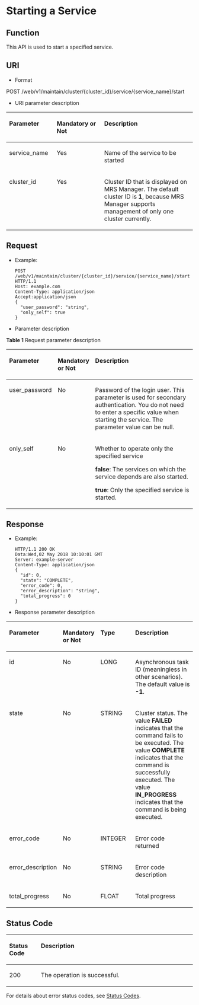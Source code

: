 # Starting a Service<a name="EN-US_TOPIC_0220024733"></a>

## Function <a name="en-us_topic_0125376226_section165916208335"></a>

This API is used to start a specified service.

## URI<a name="en-us_topic_0125376226_s7145b3e17e3d4733be11840a3d8ad534"></a>

-   Format

POST /web/v1/maintain/cluster/\{cluster\_id\}/service/\{service\_name\}/start

-   URI parameter description

<a name="en-us_topic_0125376226_en-us_topic_0110839918_table23263818"></a>
<table><thead align="left"><tr id="en-us_topic_0125376226_en-us_topic_0110839918_row55214998"><th class="cellrowborder" valign="top" width="25.46%" id="mcps1.1.4.1.1"><p id="en-us_topic_0125376226_en-us_topic_0110839918_p43229817"><a name="en-us_topic_0125376226_en-us_topic_0110839918_p43229817"></a><a name="en-us_topic_0125376226_en-us_topic_0110839918_p43229817"></a><strong id="en-us_topic_0125376226_b162774213314533_1"><a name="en-us_topic_0125376226_b162774213314533_1"></a><a name="en-us_topic_0125376226_b162774213314533_1"></a>Parameter</strong></p>
</th>
<th class="cellrowborder" valign="top" width="25.46%" id="mcps1.1.4.1.2"><p id="en-us_topic_0125376226_en-us_topic_0110839918_p11954326"><a name="en-us_topic_0125376226_en-us_topic_0110839918_p11954326"></a><a name="en-us_topic_0125376226_en-us_topic_0110839918_p11954326"></a>Mandatory or Not</p>
</th>
<th class="cellrowborder" valign="top" width="49.08%" id="mcps1.1.4.1.3"><p id="en-us_topic_0125376226_en-us_topic_0110839918_p24370652"><a name="en-us_topic_0125376226_en-us_topic_0110839918_p24370652"></a><a name="en-us_topic_0125376226_en-us_topic_0110839918_p24370652"></a><strong id="en-us_topic_0125376226_b842352706134712"><a name="en-us_topic_0125376226_b842352706134712"></a><a name="en-us_topic_0125376226_b842352706134712"></a>Description</strong></p>
</th>
</tr>
</thead>
<tbody><tr id="en-us_topic_0125376226_en-us_topic_0110839918_row27865835"><td class="cellrowborder" valign="top" width="25.46%" headers="mcps1.1.4.1.1 "><p id="en-us_topic_0125376226_en-us_topic_0110839918_p42540195"><a name="en-us_topic_0125376226_en-us_topic_0110839918_p42540195"></a><a name="en-us_topic_0125376226_en-us_topic_0110839918_p42540195"></a>service_name</p>
</td>
<td class="cellrowborder" valign="top" width="25.46%" headers="mcps1.1.4.1.2 "><p id="en-us_topic_0125376226_en-us_topic_0110839918_p23203755"><a name="en-us_topic_0125376226_en-us_topic_0110839918_p23203755"></a><a name="en-us_topic_0125376226_en-us_topic_0110839918_p23203755"></a>Yes</p>
</td>
<td class="cellrowborder" valign="top" width="49.08%" headers="mcps1.1.4.1.3 "><p id="en-us_topic_0125376226_en-us_topic_0110839918_p63261583"><a name="en-us_topic_0125376226_en-us_topic_0110839918_p63261583"></a><a name="en-us_topic_0125376226_en-us_topic_0110839918_p63261583"></a>Name of the service to be started</p>
</td>
</tr>
<tr id="en-us_topic_0125376226_en-us_topic_0110839918_row32483342"><td class="cellrowborder" valign="top" width="25.46%" headers="mcps1.1.4.1.1 "><p id="en-us_topic_0125376226_en-us_topic_0110839918_p13905044"><a name="en-us_topic_0125376226_en-us_topic_0110839918_p13905044"></a><a name="en-us_topic_0125376226_en-us_topic_0110839918_p13905044"></a>cluster_id</p>
</td>
<td class="cellrowborder" valign="top" width="25.46%" headers="mcps1.1.4.1.2 "><p id="en-us_topic_0125376226_en-us_topic_0110839918_p52566750"><a name="en-us_topic_0125376226_en-us_topic_0110839918_p52566750"></a><a name="en-us_topic_0125376226_en-us_topic_0110839918_p52566750"></a>Yes</p>
</td>
<td class="cellrowborder" valign="top" width="49.08%" headers="mcps1.1.4.1.3 "><p id="en-us_topic_0125376226_en-us_topic_0110839918_p30624083"><a name="en-us_topic_0125376226_en-us_topic_0110839918_p30624083"></a><a name="en-us_topic_0125376226_en-us_topic_0110839918_p30624083"></a>Cluster ID that is displayed on MRS Manager. The default cluster ID is <strong id="en-us_topic_0125376226_b842352706152828"><a name="en-us_topic_0125376226_b842352706152828"></a><a name="en-us_topic_0125376226_b842352706152828"></a>1</strong>, because MRS Manager supports management of only one cluster currently.</p>
</td>
</tr>
</tbody>
</table>

## Request<a name="en-us_topic_0125376226_sa389edb5feaa418d84261d04ea938f19"></a>

-   Example:

    ```
    POST /web/v1/maintain/cluster/{cluster_id}/service/{service_name}/start HTTP/1.1
    Host: example.com
    Content-Type: application/json
    Accept:application/json
    {
      "user_password": "string",
      "only_self": true
    }
    ```

-   Parameter description

**Table  1**  Request parameter description

<a name="en-us_topic_0125376226_en-us_topic_0110839918_table18102480"></a>
<table><thead align="left"><tr id="en-us_topic_0125376226_en-us_topic_0110839918_row37653629"><th class="cellrowborder" valign="top" width="25.252525252525253%" id="mcps1.2.4.1.1"><p id="en-us_topic_0125376226_en-us_topic_0110839918_p30045122"><a name="en-us_topic_0125376226_en-us_topic_0110839918_p30045122"></a><a name="en-us_topic_0125376226_en-us_topic_0110839918_p30045122"></a><strong id="en-us_topic_0125376226_b1634817089"><a name="en-us_topic_0125376226_b1634817089"></a><a name="en-us_topic_0125376226_b1634817089"></a>Parameter</strong></p>
</th>
<th class="cellrowborder" valign="top" width="18.181818181818183%" id="mcps1.2.4.1.2"><p id="en-us_topic_0125376226_en-us_topic_0110839918_p17735803"><a name="en-us_topic_0125376226_en-us_topic_0110839918_p17735803"></a><a name="en-us_topic_0125376226_en-us_topic_0110839918_p17735803"></a>Mandatory or Not</p>
</th>
<th class="cellrowborder" valign="top" width="56.565656565656575%" id="mcps1.2.4.1.3"><p id="en-us_topic_0125376226_en-us_topic_0110839918_p31668621"><a name="en-us_topic_0125376226_en-us_topic_0110839918_p31668621"></a><a name="en-us_topic_0125376226_en-us_topic_0110839918_p31668621"></a><strong id="en-us_topic_0125376226_b1144369142"><a name="en-us_topic_0125376226_b1144369142"></a><a name="en-us_topic_0125376226_b1144369142"></a>Description</strong></p>
</th>
</tr>
</thead>
<tbody><tr id="en-us_topic_0125376226_en-us_topic_0110839918_row15021476"><td class="cellrowborder" valign="top" width="25.252525252525253%" headers="mcps1.2.4.1.1 "><p id="en-us_topic_0125376226_en-us_topic_0110839918_p8780064"><a name="en-us_topic_0125376226_en-us_topic_0110839918_p8780064"></a><a name="en-us_topic_0125376226_en-us_topic_0110839918_p8780064"></a>user_password</p>
</td>
<td class="cellrowborder" valign="top" width="18.181818181818183%" headers="mcps1.2.4.1.2 "><p id="en-us_topic_0125376226_en-us_topic_0110839918_p40096617"><a name="en-us_topic_0125376226_en-us_topic_0110839918_p40096617"></a><a name="en-us_topic_0125376226_en-us_topic_0110839918_p40096617"></a>No</p>
</td>
<td class="cellrowborder" valign="top" width="56.565656565656575%" headers="mcps1.2.4.1.3 "><p id="en-us_topic_0125376226_en-us_topic_0110839918_p6856233"><a name="en-us_topic_0125376226_en-us_topic_0110839918_p6856233"></a><a name="en-us_topic_0125376226_en-us_topic_0110839918_p6856233"></a>Password of the login user. This parameter is used for secondary authentication. You do not need to enter a specific value when starting the service. The parameter value can be null.</p>
</td>
</tr>
<tr id="en-us_topic_0125376226_en-us_topic_0110839918_row61706098"><td class="cellrowborder" valign="top" width="25.252525252525253%" headers="mcps1.2.4.1.1 "><p id="en-us_topic_0125376226_en-us_topic_0110839918_p32138059"><a name="en-us_topic_0125376226_en-us_topic_0110839918_p32138059"></a><a name="en-us_topic_0125376226_en-us_topic_0110839918_p32138059"></a>only_self</p>
</td>
<td class="cellrowborder" valign="top" width="18.181818181818183%" headers="mcps1.2.4.1.2 "><p id="en-us_topic_0125376226_en-us_topic_0110839918_p53045956"><a name="en-us_topic_0125376226_en-us_topic_0110839918_p53045956"></a><a name="en-us_topic_0125376226_en-us_topic_0110839918_p53045956"></a>No</p>
</td>
<td class="cellrowborder" valign="top" width="56.565656565656575%" headers="mcps1.2.4.1.3 "><p id="en-us_topic_0125376226_en-us_topic_0110839918_p8012684"><a name="en-us_topic_0125376226_en-us_topic_0110839918_p8012684"></a><a name="en-us_topic_0125376226_en-us_topic_0110839918_p8012684"></a>Whether to operate only the specified service</p>
<p id="en-us_topic_0125376226_en-us_topic_0110839918_p5005297"><a name="en-us_topic_0125376226_en-us_topic_0110839918_p5005297"></a><a name="en-us_topic_0125376226_en-us_topic_0110839918_p5005297"></a><strong id="en-us_topic_0125376226_b842352706204759"><a name="en-us_topic_0125376226_b842352706204759"></a><a name="en-us_topic_0125376226_b842352706204759"></a>false</strong>: The services on which the service depends are also started.</p>
<p id="en-us_topic_0125376226_en-us_topic_0110839918_p45047680"><a name="en-us_topic_0125376226_en-us_topic_0110839918_p45047680"></a><a name="en-us_topic_0125376226_en-us_topic_0110839918_p45047680"></a><strong id="en-us_topic_0125376226_b842352706204833"><a name="en-us_topic_0125376226_b842352706204833"></a><a name="en-us_topic_0125376226_b842352706204833"></a>true</strong>: Only the specified service is started.</p>
</td>
</tr>
</tbody>
</table>

## Response<a name="en-us_topic_0125376226_s8985f9ec35a042b4ac6d4ea7b402f9eb"></a>

-   Example:

    ```
    HTTP/1.1 200 OK
    Data:Wed,02 May 2018 10:10:01 GMT
    Server: example-server
    Content-Type: application/json
    {
      "id": 0,
      "state": "COMPLETE",
      "error_code": 0,
      "error_description": "string",
      "total_progress": 0
    }
    ```


-   Response parameter description

<a name="en-us_topic_0125376226_en-us_topic_0110839918_table46926526"></a>
<table><thead align="left"><tr id="en-us_topic_0125376226_en-us_topic_0110839918_row60217622"><th class="cellrowborder" valign="top" width="20.292029202920293%" id="mcps1.1.5.1.1"><p id="en-us_topic_0125376226_en-us_topic_0110839918_p45789215"><a name="en-us_topic_0125376226_en-us_topic_0110839918_p45789215"></a><a name="en-us_topic_0125376226_en-us_topic_0110839918_p45789215"></a><strong id="en-us_topic_0125376226_b356034048"><a name="en-us_topic_0125376226_b356034048"></a><a name="en-us_topic_0125376226_b356034048"></a>Parameter</strong></p>
</th>
<th class="cellrowborder" valign="top" width="20.292029202920293%" id="mcps1.1.5.1.2"><p id="en-us_topic_0125376226_en-us_topic_0110839918_p17938969"><a name="en-us_topic_0125376226_en-us_topic_0110839918_p17938969"></a><a name="en-us_topic_0125376226_en-us_topic_0110839918_p17938969"></a>Mandatory or Not</p>
</th>
<th class="cellrowborder" valign="top" width="20.292029202920293%" id="mcps1.1.5.1.3"><p id="en-us_topic_0125376226_en-us_topic_0110839918_p43770412"><a name="en-us_topic_0125376226_en-us_topic_0110839918_p43770412"></a><a name="en-us_topic_0125376226_en-us_topic_0110839918_p43770412"></a><strong>Type</strong></p>
</th>
<th class="cellrowborder" valign="top" width="39.123912391239124%" id="mcps1.1.5.1.4"><p id="en-us_topic_0125376226_en-us_topic_0110839918_p50100742"><a name="en-us_topic_0125376226_en-us_topic_0110839918_p50100742"></a><a name="en-us_topic_0125376226_en-us_topic_0110839918_p50100742"></a><strong id="en-us_topic_0125376226_b139853461"><a name="en-us_topic_0125376226_b139853461"></a><a name="en-us_topic_0125376226_b139853461"></a>Description</strong></p>
</th>
</tr>
</thead>
<tbody><tr id="en-us_topic_0125376226_en-us_topic_0110839918_row31628298"><td class="cellrowborder" valign="top" width="20.292029202920293%" headers="mcps1.1.5.1.1 "><p id="en-us_topic_0125376226_en-us_topic_0110839918_p11755375"><a name="en-us_topic_0125376226_en-us_topic_0110839918_p11755375"></a><a name="en-us_topic_0125376226_en-us_topic_0110839918_p11755375"></a>id</p>
</td>
<td class="cellrowborder" valign="top" width="20.292029202920293%" headers="mcps1.1.5.1.2 "><p id="en-us_topic_0125376226_en-us_topic_0110839918_p12661341"><a name="en-us_topic_0125376226_en-us_topic_0110839918_p12661341"></a><a name="en-us_topic_0125376226_en-us_topic_0110839918_p12661341"></a>No</p>
</td>
<td class="cellrowborder" valign="top" width="20.292029202920293%" headers="mcps1.1.5.1.3 "><p id="en-us_topic_0125376226_en-us_topic_0110839918_p18935675"><a name="en-us_topic_0125376226_en-us_topic_0110839918_p18935675"></a><a name="en-us_topic_0125376226_en-us_topic_0110839918_p18935675"></a>LONG</p>
</td>
<td class="cellrowborder" valign="top" width="39.123912391239124%" headers="mcps1.1.5.1.4 "><p id="en-us_topic_0125376226_en-us_topic_0110839918_p18616839"><a name="en-us_topic_0125376226_en-us_topic_0110839918_p18616839"></a><a name="en-us_topic_0125376226_en-us_topic_0110839918_p18616839"></a>Asynchronous task ID (meaningless in other scenarios). The default value is <strong id="en-us_topic_0125376226_b842352706191850"><a name="en-us_topic_0125376226_b842352706191850"></a><a name="en-us_topic_0125376226_b842352706191850"></a>-1</strong>.</p>
</td>
</tr>
<tr id="en-us_topic_0125376226_en-us_topic_0110839918_row33333830"><td class="cellrowborder" valign="top" width="20.292029202920293%" headers="mcps1.1.5.1.1 "><p id="en-us_topic_0125376226_en-us_topic_0110839918_p15685685"><a name="en-us_topic_0125376226_en-us_topic_0110839918_p15685685"></a><a name="en-us_topic_0125376226_en-us_topic_0110839918_p15685685"></a>state</p>
</td>
<td class="cellrowborder" valign="top" width="20.292029202920293%" headers="mcps1.1.5.1.2 "><p id="en-us_topic_0125376226_en-us_topic_0110839918_p62580961"><a name="en-us_topic_0125376226_en-us_topic_0110839918_p62580961"></a><a name="en-us_topic_0125376226_en-us_topic_0110839918_p62580961"></a>No</p>
</td>
<td class="cellrowborder" valign="top" width="20.292029202920293%" headers="mcps1.1.5.1.3 "><p id="en-us_topic_0125376226_en-us_topic_0110839918_p35893041"><a name="en-us_topic_0125376226_en-us_topic_0110839918_p35893041"></a><a name="en-us_topic_0125376226_en-us_topic_0110839918_p35893041"></a>STRING</p>
</td>
<td class="cellrowborder" valign="top" width="39.123912391239124%" headers="mcps1.1.5.1.4 "><p id="en-us_topic_0125376226_en-us_topic_0110839918_p31778432"><a name="en-us_topic_0125376226_en-us_topic_0110839918_p31778432"></a><a name="en-us_topic_0125376226_en-us_topic_0110839918_p31778432"></a>Cluster status. The value <strong id="en-us_topic_0125376226_b842352706191926"><a name="en-us_topic_0125376226_b842352706191926"></a><a name="en-us_topic_0125376226_b842352706191926"></a>FAILED</strong> indicates that the command fails to be executed. The value <strong id="en-us_topic_0125376226_b842352706191940"><a name="en-us_topic_0125376226_b842352706191940"></a><a name="en-us_topic_0125376226_b842352706191940"></a>COMPLETE</strong> indicates that the command is successfully executed. The value <strong id="en-us_topic_0125376226_b1512215825111"><a name="en-us_topic_0125376226_b1512215825111"></a><a name="en-us_topic_0125376226_b1512215825111"></a>IN_PROGRESS</strong> indicates that the command is being executed.</p>
</td>
</tr>
<tr id="en-us_topic_0125376226_en-us_topic_0110839918_row17570434"><td class="cellrowborder" valign="top" width="20.292029202920293%" headers="mcps1.1.5.1.1 "><p id="en-us_topic_0125376226_en-us_topic_0110839918_p13919031"><a name="en-us_topic_0125376226_en-us_topic_0110839918_p13919031"></a><a name="en-us_topic_0125376226_en-us_topic_0110839918_p13919031"></a>error_code</p>
</td>
<td class="cellrowborder" valign="top" width="20.292029202920293%" headers="mcps1.1.5.1.2 "><p id="en-us_topic_0125376226_en-us_topic_0110839918_p53699741"><a name="en-us_topic_0125376226_en-us_topic_0110839918_p53699741"></a><a name="en-us_topic_0125376226_en-us_topic_0110839918_p53699741"></a>No</p>
</td>
<td class="cellrowborder" valign="top" width="20.292029202920293%" headers="mcps1.1.5.1.3 "><p id="en-us_topic_0125376226_en-us_topic_0110839918_p54711771"><a name="en-us_topic_0125376226_en-us_topic_0110839918_p54711771"></a><a name="en-us_topic_0125376226_en-us_topic_0110839918_p54711771"></a>INTEGER</p>
</td>
<td class="cellrowborder" valign="top" width="39.123912391239124%" headers="mcps1.1.5.1.4 "><p id="en-us_topic_0125376226_en-us_topic_0110839918_p22637498"><a name="en-us_topic_0125376226_en-us_topic_0110839918_p22637498"></a><a name="en-us_topic_0125376226_en-us_topic_0110839918_p22637498"></a>Error code returned</p>
</td>
</tr>
<tr id="en-us_topic_0125376226_en-us_topic_0110839918_row2410891"><td class="cellrowborder" valign="top" width="20.292029202920293%" headers="mcps1.1.5.1.1 "><p id="en-us_topic_0125376226_en-us_topic_0110839918_p61064511"><a name="en-us_topic_0125376226_en-us_topic_0110839918_p61064511"></a><a name="en-us_topic_0125376226_en-us_topic_0110839918_p61064511"></a>error_description</p>
</td>
<td class="cellrowborder" valign="top" width="20.292029202920293%" headers="mcps1.1.5.1.2 "><p id="en-us_topic_0125376226_en-us_topic_0110839918_p47278359"><a name="en-us_topic_0125376226_en-us_topic_0110839918_p47278359"></a><a name="en-us_topic_0125376226_en-us_topic_0110839918_p47278359"></a>No</p>
</td>
<td class="cellrowborder" valign="top" width="20.292029202920293%" headers="mcps1.1.5.1.3 "><p id="en-us_topic_0125376226_en-us_topic_0110839918_p4341884"><a name="en-us_topic_0125376226_en-us_topic_0110839918_p4341884"></a><a name="en-us_topic_0125376226_en-us_topic_0110839918_p4341884"></a>STRING</p>
</td>
<td class="cellrowborder" valign="top" width="39.123912391239124%" headers="mcps1.1.5.1.4 "><p id="en-us_topic_0125376226_en-us_topic_0110839918_p51271045"><a name="en-us_topic_0125376226_en-us_topic_0110839918_p51271045"></a><a name="en-us_topic_0125376226_en-us_topic_0110839918_p51271045"></a>Error code description</p>
</td>
</tr>
<tr id="en-us_topic_0125376226_en-us_topic_0110839918_row58786223"><td class="cellrowborder" valign="top" width="20.292029202920293%" headers="mcps1.1.5.1.1 "><p id="en-us_topic_0125376226_en-us_topic_0110839918_p64063627"><a name="en-us_topic_0125376226_en-us_topic_0110839918_p64063627"></a><a name="en-us_topic_0125376226_en-us_topic_0110839918_p64063627"></a>total_progress</p>
</td>
<td class="cellrowborder" valign="top" width="20.292029202920293%" headers="mcps1.1.5.1.2 "><p id="en-us_topic_0125376226_en-us_topic_0110839918_p21771295"><a name="en-us_topic_0125376226_en-us_topic_0110839918_p21771295"></a><a name="en-us_topic_0125376226_en-us_topic_0110839918_p21771295"></a>No</p>
</td>
<td class="cellrowborder" valign="top" width="20.292029202920293%" headers="mcps1.1.5.1.3 "><p id="en-us_topic_0125376226_en-us_topic_0110839918_p18644500"><a name="en-us_topic_0125376226_en-us_topic_0110839918_p18644500"></a><a name="en-us_topic_0125376226_en-us_topic_0110839918_p18644500"></a>FLOAT</p>
</td>
<td class="cellrowborder" valign="top" width="39.123912391239124%" headers="mcps1.1.5.1.4 "><p id="en-us_topic_0125376226_en-us_topic_0110839918_p29689414"><a name="en-us_topic_0125376226_en-us_topic_0110839918_p29689414"></a><a name="en-us_topic_0125376226_en-us_topic_0110839918_p29689414"></a>Total progress</p>
</td>
</tr>
</tbody>
</table>

## Status Code<a name="en-us_topic_0125376226_section2092982712508"></a>

<a name="en-us_topic_0125376226_table2979011121511"></a>
<table><thead align="left"><tr id="en-us_topic_0125376226_row3981161161515"><th class="cellrowborder" valign="top" width="17%" id="mcps1.1.3.1.1"><p id="en-us_topic_0125376226_p398115116158"><a name="en-us_topic_0125376226_p398115116158"></a><a name="en-us_topic_0125376226_p398115116158"></a>Status Code</p>
</th>
<th class="cellrowborder" valign="top" width="83%" id="mcps1.1.3.1.2"><p id="en-us_topic_0125376226_p1798121191515"><a name="en-us_topic_0125376226_p1798121191515"></a><a name="en-us_topic_0125376226_p1798121191515"></a>Description </p>
</th>
</tr>
</thead>
<tbody><tr id="en-us_topic_0125376226_row69813112155"><td class="cellrowborder" valign="top" width="17%" headers="mcps1.1.3.1.1 "><p id="en-us_topic_0125376226_p15667142018546"><a name="en-us_topic_0125376226_p15667142018546"></a><a name="en-us_topic_0125376226_p15667142018546"></a>200</p>
</td>
<td class="cellrowborder" valign="top" width="83%" headers="mcps1.1.3.1.2 "><p id="en-us_topic_0125376226_p23378286542"><a name="en-us_topic_0125376226_p23378286542"></a><a name="en-us_topic_0125376226_p23378286542"></a>The operation is successful.</p>
</td>
</tr>
</tbody>
</table>

For details about error status codes, see  [Status Codes](status-codes.md).

